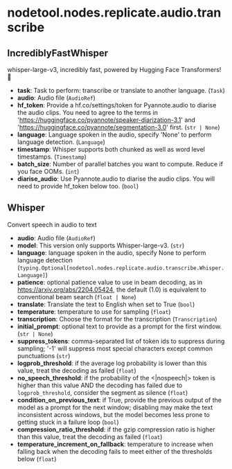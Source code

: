 # nodetool.nodes.replicate.audio.transcribe

## IncrediblyFastWhisper

whisper-large-v3, incredibly fast, powered by Hugging Face Transformers! 🤗

- **task**: Task to perform: transcribe or translate to another language. (`Task`)
- **audio**: Audio file (`AudioRef`)
- **hf_token**: Provide a hf.co/settings/token for Pyannote.audio to diarise the audio clips. You need to agree to the terms in 'https://huggingface.co/pyannote/speaker-diarization-3.1' and 'https://huggingface.co/pyannote/segmentation-3.0' first. (`str | None`)
- **language**: Language spoken in the audio, specify 'None' to perform language detection. (`Language`)
- **timestamp**: Whisper supports both chunked as well as word level timestamps. (`Timestamp`)
- **batch_size**: Number of parallel batches you want to compute. Reduce if you face OOMs. (`int`)
- **diarise_audio**: Use Pyannote.audio to diarise the audio clips. You will need to provide hf_token below too. (`bool`)

## Whisper

Convert speech in audio to text

- **audio**: Audio file (`AudioRef`)
- **model**: This version only supports Whisper-large-v3. (`str`)
- **language**: language spoken in the audio, specify None to perform language detection (`typing.Optional[nodetool.nodes.replicate.audio.transcribe.Whisper.Language]`)
- **patience**: optional patience value to use in beam decoding, as in https://arxiv.org/abs/2204.05424, the default (1.0) is equivalent to conventional beam search (`float | None`)
- **translate**: Translate the text to English when set to True (`bool`)
- **temperature**: temperature to use for sampling (`float`)
- **transcription**: Choose the format for the transcription (`Transcription`)
- **initial_prompt**: optional text to provide as a prompt for the first window. (`str | None`)
- **suppress_tokens**: comma-separated list of token ids to suppress during sampling; '-1' will suppress most special characters except common punctuations (`str`)
- **logprob_threshold**: if the average log probability is lower than this value, treat the decoding as failed (`float`)
- **no_speech_threshold**: if the probability of the <|nospeech|> token is higher than this value AND the decoding has failed due to `logprob_threshold`, consider the segment as silence (`float`)
- **condition_on_previous_text**: if True, provide the previous output of the model as a prompt for the next window; disabling may make the text inconsistent across windows, but the model becomes less prone to getting stuck in a failure loop (`bool`)
- **compression_ratio_threshold**: if the gzip compression ratio is higher than this value, treat the decoding as failed (`float`)
- **temperature_increment_on_fallback**: temperature to increase when falling back when the decoding fails to meet either of the thresholds below (`float`)

